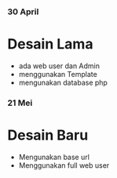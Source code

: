 ### 30 April
# Desain Lama
- ada web user dan Admin
- menggunakan Template
- mengunakan database php

### 21 Mei
# Desain Baru
- Mengunakan base url
- Menggunakan full web user
